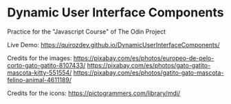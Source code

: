 # Dynamic User Interface Components

Practice for the "Javascript Course" of The Odin Project

Live Demo:
https://quirozdev.github.io/DynamicUserInterfaceComponents/

Credits for the images:
https://pixabay.com/es/photos/europeo-de-pelo-corto-gato-gatito-8107433/
https://pixabay.com/es/photos/gato-gatito-mascota-kitty-551554/
https://pixabay.com/es/photos/gatito-gato-mascota-felino-animal-4611189/

Credits for the icons:
https://pictogrammers.com/library/mdi/
